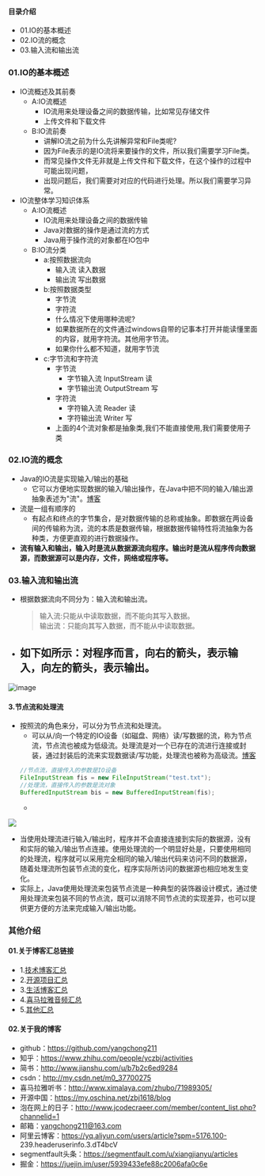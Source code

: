 #### 目录介绍
- 01.IO的基本概述
- 02.IO流的概念
- 03.输入流和输出流




### 01.IO的基本概述
- IO流概述及其前奏
	* A:IO流概述
		* IO流用来处理设备之间的数据传输，比如常见存储文件
		* 上传文件和下载文件
	* B:IO流前奏
		* 讲解IO流之前为什么先讲解异常和File类呢?
		* 因为File表示的是IO流将来要操作的文件，所以我们需要学习File类。
		* 而常见操作文件无非就是上传文件和下载文件，在这个操作的过程中可能出现问题，
		* 出现问题后，我们需要对对应的代码进行处理。所以我们需要学习异常。
- IO流整体学习知识体系
	* A:IO流概述
		* IO流用来处理设备之间的数据传输
		* Java对数据的操作是通过流的方式
		* Java用于操作流的对象都在IO包中
	* B:IO流分类
		* a:按照数据流向
			* 输入流    读入数据
			* 输出流    写出数据
		* b:按照数据类型
			* 字节流
			* 字符流
			* 什么情况下使用哪种流呢?
			* 如果数据所在的文件通过windows自带的记事本打开并能读懂里面的内容，就用字符流。其他用字节流。
			* 如果你什么都不知道，就用字节流
		* c:字节流和字符流
			* 字节流   
				* 字节输入流                InputStream            读
				* 字节输出流                OutputStream         写
			* 字符流
				* 字符输入流                Reader                     读
				* 字符输出流                Writer                      写
			* 上面的4个流对象都是抽象类,我们不能直接使用,我们需要使用子类






### 02.IO流的概念
- Java的IO流是实现输入/输出的基础
    - 它可以方便地实现数据的输入/输出操作，在Java中把不同的输入/输出源抽象表述为"流"。[博客](https://github.com/yangchong211/YCBlogs)
- 流是一组有顺序的
    - 有起点和终点的字节集合，是对数据传输的总称或抽象。即数据在两设备间的传输称为流，流的本质是数据传输，根据数据传输特性将流抽象为各种类，方便更直观的进行数据操作。
- **流有输入和输出，输入时是流从数据源流向程序。输出时是流从程序传向数据源，而数据源可以是内存，文件，网络或程序等。**





### 03.输入流和输出流
- 根据数据流向不同分为：输入流和输出流。
    > 输入流:只能从中读取数据，而不能向其写入数据。  
    > 输出流：只能向其写入数据，而不能从中读取数据。
- 如下如所示：对程序而言，向右的箭头，表示输入，向左的箭头，表示输出。  
    - 

![image](https://upload-images.jianshu.io/upload_images/4432347-2114a6f803169ffc.png?imageMogr2/auto-orient/strip%7CimageView2/2/w/1240)










#### 3.节点流和处理流
- 按照流的角色来分，可以分为节点流和处理流。
    - 可以从/向一个特定的IO设备（如磁盘、网络）读/写数据的流，称为节点流，节点流也被成为低级流。处理流是对一个已存在的流进行连接或封装，通过封装后的流来实现数据读/写功能，处理流也被称为高级流。[博客](https://github.com/yangchong211/YCBlogs)
    ``` java
    //节点流，直接传入的参数是IO设备
    FileInputStream fis = new FileInputStream("test.txt");
    //处理流，直接传入的参数是流对象
    BufferedInputStream bis = new BufferedInputStream(fis);
    ```
    - 

![](http://upload-images.jianshu.io/upload_images/3985563-0f64a3fe1a2bf0b9.png?imageMogr2/auto-orient/strip|imageView2/2/w/1240)  
- 当使用处理流进行输入/输出时，程序并不会直接连接到实际的数据源，没有和实际的输入/输出节点连接。使用处理流的一个明显好处是，只要使用相同的处理流，程序就可以采用完全相同的输入/输出代码来访问不同的数据源，随着处理流所包装节点流的变化，程序实际所访问的数据源也相应地发生变化。
- 实际上，Java使用处理流来包装节点流是一种典型的装饰器设计模式，通过使用处理流来包装不同的节点流，既可以消除不同节点流的实现差异，也可以提供更方便的方法来完成输入/输出功能。




### 其他介绍
#### 01.关于博客汇总链接
- 1.[技术博客汇总](https://www.jianshu.com/p/614cb839182c)
- 2.[开源项目汇总](https://blog.csdn.net/m0_37700275/article/details/80863574)
- 3.[生活博客汇总](https://blog.csdn.net/m0_37700275/article/details/79832978)
- 4.[喜马拉雅音频汇总](https://www.jianshu.com/p/f665de16d1eb)
- 5.[其他汇总](https://www.jianshu.com/p/53017c3fc75d)



#### 02.关于我的博客
- github：https://github.com/yangchong211
- 知乎：https://www.zhihu.com/people/yczbj/activities
- 简书：http://www.jianshu.com/u/b7b2c6ed9284
- csdn：http://my.csdn.net/m0_37700275
- 喜马拉雅听书：http://www.ximalaya.com/zhubo/71989305/
- 开源中国：https://my.oschina.net/zbj1618/blog
- 泡在网上的日子：http://www.jcodecraeer.com/member/content_list.php?channelid=1
- 邮箱：yangchong211@163.com
- 阿里云博客：https://yq.aliyun.com/users/article?spm=5176.100- 239.headeruserinfo.3.dT4bcV
- segmentfault头条：https://segmentfault.com/u/xiangjianyu/articles
- 掘金：https://juejin.im/user/5939433efe88c2006afa0c6e



